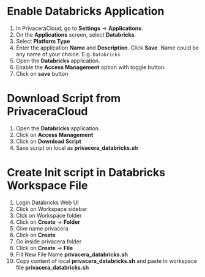 
# Enable Databricks Application  
1. In PrivaceraCloud, go to **Settings** -> **Applications**.
2. On the **Applications** screen, select **Databricks**.
3. Select **Platform Type** 
4. Enter the application **Name** and **Description**. Click **Save**. Name could be any name of your choice. E.g. `Databricks`.
5. Open the **Databricks** application.
6. Enable the **Access Management** option with toggle button.
7. Click on **save** button


# Download Script from PrivaceraCloud  
1. Open the **Databricks** application.
2. Click on **Access Management** 
3. Click on **Download Script** 
4. Save script on local as **privacera_databricks.sh**


# Create Init script in Databricks Workspace File 

1. Login Databricks Web UI 
2. Click on Workspace sidebar
3. Clck on Workspace folder 
4. Click on **Create** -> **Folder** 
5. Give name privacera 
6. Click on **Create**
7. Go inside privacera folder 
8. Click on **Create** -> **File**
9. Fill New File Name **privacera_databricks.sh** 
10. Copy content of local **privacera_databricks.sh** and paste in workspace file **privacera_databricks.sh**
